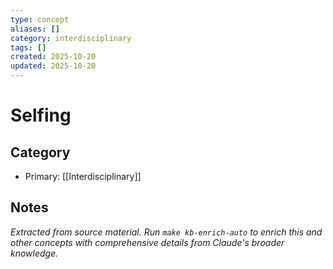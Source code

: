 ```yaml
---
type: concept
aliases: []
category: interdisciplinary
tags: []
created: 2025-10-20
updated: 2025-10-20
---
```


# Selfing

## Category

- Primary: [[Interdisciplinary]]

## Notes

*Extracted from source material. Run `make kb-enrich-auto` to enrich this and other concepts with comprehensive details from Claude's broader knowledge.*
